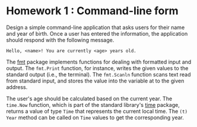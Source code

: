 # Homework 1 : Command-line form

Design a simple command-line application that asks users for their name
and year of birth. Once a user has entered the information, the
application should respond with the following message.

    Hello, <name>! You are currently <age> years old.

The [fmt][] package implements functions for dealing with formatted
input and output. The `fmt.Print` function, for instance, writes the
given values to the standard output (i.e., the terminal). The
`fmt.Scanln` function scans text read from standard input, and stores
the value into the variable at to the given address.

[fmt]: https://pkg.go.dev/fmt

The user's age should be calculated based on the current year. The
`time.Now` function, which is part of the standard library's [time][]
package, returns a value of type `Time` that represents the current
local time. The `(t) Year` method can be called on `Time` values to get
the corresponding year.

[time]: https://pkg.go.dev/time

